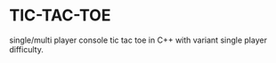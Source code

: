 # TIC-TAC-TOE
single/multi player console tic tac toe in C++ with variant single player difficulty.
